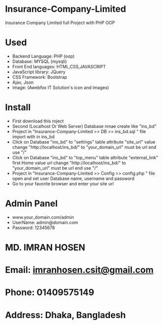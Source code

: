 # Insurance-Company-Limited
Insurance Company Limited full Project with PHP OOP

<h1> Used </h1>
<ul> 
  <li> Backend Language: PHP (oop)</li>
  <li> Database: MYSQL (mysqli) </li>
  <li> Front End languages: HTML,CSS,JAVASCRIPT </li>
  <li> JavaScript library: JQuery </li>
  <li> CSS Framework: Bootstrap </li>
  <li> Ajax, Json </li>
  <li>Image: (Awebfox IT Solution's icon and images) </li>
</ul>

<h1>Install</h1>
<ul>
 <li> First download this roject </li>
 <li> Second (Localhost Or Web Server) Database nmae create like "ins_bd" </li>
 <li> Project in "Insurance-Company-Limited >> DB >> ins_bd.sql " file import with in ins_bd </li>
 <li> Click on Database "ins_bd" to "settings" table attribute "site_url" value change "http://localhost/ins_bd/" to "your_domain_url" must be url end use "/"  </li>
 <li> Click on Database "ins_bd" to "top_menu" table attribute "external_link" first Home value url change "http://localhost/ins_bd/" to "your_domain_url" must be url end use "/"  </li>
 <li> Project in "Insurance-Company-Limited >> Config >> config.php " file open and set user Database name, username and password </li>
 <li> Go to your favorite browser and enter your site url  </li> 
</ul>

<h1> Admin Panel </h1>
<ul>
 <li> www.your_domain.com/admin </li>
 <li> UserName: admin@domain.com </li>
 <li> Password: 12345678 </li>
</ul>

# MD. IMRAN HOSEN
# Email: imranhosen.csit@gmail.com
# Phone: 01409575149
# Address: Dhaka, Bangladesh
